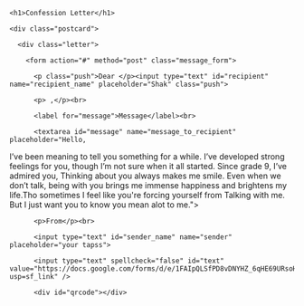 <head>

  <title>  Send a Love Letter!</title>

</head>

<body>

  <div class="wrap">

    <h1>Confession Letter</h1>

    <div class="postcard">

      <div class="letter">

        <form action="#" method="post" class="message_form">

          <p class="push">Dear </p><input type="text" id="recipient" name="recipient_name" placeholder="Shak" class="push">

          <p> ,</p><br>

          <label for="message">Message</label><br>

          <textarea id="message" name="message_to_recipient" placeholder="Hello,

I’ve been meaning to tell you something for a while. I’ve developed strong feelings for you, though I’m not sure when it all started. Since grade 9, I’ve admired you, Thinking about you always makes me smile. Even when we don’t talk, being with you brings me immense happiness and brightens my life.Tho sometimes I feel like you're forcing yourself from Talking with me. But I just want you to know you mean alot to me."></textarea><br>

          <p>From</p><br>

          <input type="text" id="sender_name" name="sender" placeholder="your tapss">

          <input type="text" spellcheck="false" id="text" value="https://docs.google.com/forms/d/e/1FAIpQLSfPD8vDNYHZ_6qHE69URsoHy1igwgfqG4V6onYbF1ybj5cY2A/viewform?usp=sf_link" />

          <div id="qrcode"></div>
